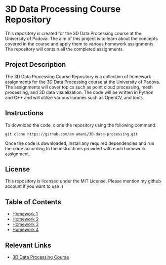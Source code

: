 # 3D Data Processing Course Repository

This repository is created for the 3D Data Processing course at the University of Padova. The aim of this project is to learn about the concepts covered in the course and apply them to various homework assignments. The repository will contain all the completed assignments.

## Project Description

The 3D Data Processing Course Repository is a collection of homework assignments for the 3D Data Processing course at the University of Padova. The assignments will cover topics such as point cloud processing, mesh processing, and 3D data visualization. The code will be written in Python and C++ and will utilize various libraries such as OpenCV, and tools.

## Instructions

To download the code, clone the repository using the following command:

```git clone https://github.com/am-amani/3D-data-processing.git```


Once the code is downloaded, install any required dependencies and run the code according to the instructions provided with each homework assignment.

## License

This repository is licensed under the MIT License. Please mention my github account if you want to use :)

## Table of Contents

- [Homework 1](./homework1/README.md)
- [Homework 2](./homework2/README.md)
- [Homework 3](./homework3/README.md)
- [Homework 4](./homework4/README.md)

## Relevant Links

- [3D Data Processing Course](https://didattica.unipd.it/off/2021/LM/IN/IN2547/001PD/INQ0091621/N0)


